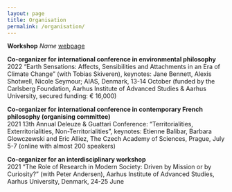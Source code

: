 ```yaml
---
layout: page
title: Organisation
permalink: /organisation/
---
```


**Workshop**
*Name*
[webpage](https://www.bloomsbury.com/uk/theorizing-contemporary-anarchism-9781474276191/)

**Co-organizer for international conference in environmental philosophy**<br>
2022	“Earth Sensations: Affects, Sensibilities and Attachments in an Era of Climate Change” (with Tobias Skiveren), keynotes: Jane Bennett, Alexis Shotwell, Nicole Seymour; AIAS, Denmark, 13-14 October (funded by the Carlsberg Foundation, Aarhus Institute of Advanced Studies & Aarhus University, secured funding: € 16,000)


**Co-organizer for international conference in contemporary French philosophy (organising committee)**<br>
2021 	13th Annual Deleuze & Guattari Conference: “Territorialities, Exterritorialities, Non-Territorialities”, keynotes: Etienne Balibar, Barbara Glowczewski and Eric Alliez, The Czech Academy of Sciences, Prague, July 5-7 (online with almost 200 speakers)


**Co-organizer for an interdisciplinary workshop**<br>
2021	“The Role of Research in Modern Society: Driven by Mission or by Curiosity?” (with Peter Andersen), Aarhus Institute of Advanced Studies, Aarhus University, Denmark, 24-25 June 
